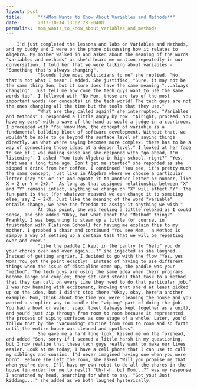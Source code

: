 ```yaml
---
layout: post
title:      "**#Mom Wants to Know About Variables and Methods**"
date:       2017-10-14 13:02:28 -0400
permalink:  mom_wants_to_know_about_variables_and_methods
---
```



        I'd just completed the lessons and labs on Variables and Methods, and my buddy and I were on the phone discussing how it relates to Algebra. My mother walked in and asked about the meaning of the words "variables and methods" as she'd heard me mention repeatedly in our conversation. I told her that we were talking about variables - "Something that's always changing".
				"Sounds like most politicians to me" she replied. "No, that's not what I mean" I added. She justified, "Sure, it may not be the same thing Son, but it sure does have the same meaning "...always changing". Just tell me how come the tech guys want to use the same words too". I followed with "No Mom, those are two of the most important words (or concepts) in the tech world! The tech guys are not the ones changing all the time but the tools that they use." 
				"What are they called again?" she interrupted. "Variables and Methods" I responded a little angry by now. "Alright, proceed. You have my ears" with a wave of the hand as would a judge in a courtroom. I proceeded with "You know Mom, the concept of variable is a fundamental building block of software development. Without that, we wouldn't be able to go beyond the surface level of saying things directly. As what we're saying becomes more complex, there has to be a way of connecting those ideas at a deeper level." I looked at her face to see if I was making sense and she responed with "go ahead, I'm listening". I asked "You took Algebra in high school, right?" "Yes, that was a long time ago. Don't get me started" she reponded as she sipped a drink from her coffee. I continued "You see, it's pretty much the same concept; just like in Algebra where we choose a particular letter (say "X" or "Y" and equate it to another letter or number, like X = 2 or Y = 2+X."  As long as that assigned relationship between "X" and "Y" remains intact, anything we change on "X" will affect "Y". The fun part is that (for whatever reason) we can change it to someting else, say Z = 2+X. Just like the meaning of the word "variable" entails change, we have the freedom to assign it anything we wish."
				At this point, she was feeling a little relaxed as I could sense, and she added "Okay, but what about the "Method" thing?" Frankly, I was beginning to steam up a little (of course, in frustraton with Flatiron School) for having me explain this to my mother. I grabbed a chair and continued "You see Mom,  a Method is simply a way of setting up a certain task that we will be repeating over and over." 
				"Like the paddle I kept in the pantry to "help" you do your chores over and over again...?" she injected as she laughed. Instead of getting angrier, I decided to go with the flow "Yes, yes Mom! You got the point exactly!  Instead of having to use different things when the issue of discipline came up, the paddle was your "method". The tech guys are using the same idea when their programs become large and complex; they set (and store) that task to a method that they can call on every time they need to do that particular job." I was now beaming with excitement, knowing that she'd at least picked up on the idea, but I didn't stop there "Okay, okay, here'a another example. Mom, think about the time you were cleaning the house and you wanted a simplier way to handle the "wiping" part of doing the job. You had a bowl of water, soap, towel (always kept together as a unit), and you'd just zip through from room to room because it represented the process of wiping surfaces as one stage of a whole. Later, you'd follow that by the "vacuuming" routine from room to room and so forth until the entire house was cleaned and spotless". 
				She gave me a hard long look, kissed me on the forehead, and added "Son, sorry if I seemed a little harsh in my questioning, but I now realize that these tech guys really want to make our lives easier. Look at me today; I have a cell phone that I can use to call my siblings and cousins. I'd never imagined having one when you were born". Before she left the room, she asked "Will you promise me that when you're done, I'll have my own robot to do all the chores in the house (in order for me to rest)? "Uh-h-h, but Mom...?" was my response I scratched my head, searching for what to say. "Got you! Just kidding...." she added as we both laughed hysterically.
